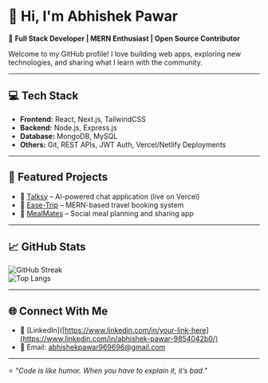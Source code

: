 # 👋 Hi, I'm Abhishek Pawar

🚀 **Full Stack Developer | MERN Enthusiast | Open Source Contributor**

Welcome to my GitHub profile! I love building web apps, exploring new technologies, and sharing what I learn with the community.

---

## 💻 Tech Stack
- **Frontend:** React, Next.js, TailwindCSS
- **Backend:** Node.js, Express.js
- **Database:** MongoDB, MySQL
- **Others:** Git, REST APIs, JWT Auth, Vercel/Netlify Deployments

---

## 🌟 Featured Projects
- 🔗 [Talksy](https://github.com/abhipawar01/Talksy) – AI-powered chat application (live on Vercel)  
- 🔗 [Ease-Trip](https://github.com/abhipawar01/Ease-Trip) – MERN-based travel booking system  
- 🔗 [MealMates](https://github.com/abhipawar01/MealMates) – Social meal planning and sharing app  

---

## 📈 GitHub Stats
![GitHub Streak](https://github-readme-streak-stats.herokuapp.com/?user=abhipawar01&theme=radical)  
![Top Langs](https://github-readme-stats.vercel.app/api/top-langs/?username=abhipawar01&layout=compact&theme=radical)  

---

## 🌐 Connect With Me
- 💼 [LinkedIn]([https://www.linkedin.com/in/your-link-here](https://www.linkedin.com/in/abhishek-pawar-9854042b0/)  
- 📧 Email: abhishekpawar969696@gmail.com  

---

⭐️ *"Code is like humor. When you have to explain it, it’s bad."*


<!--
**abhipawar01/abhipawar01** is a ✨ _special_ ✨ repository because its `README.md` (this file) appears on your GitHub profile.

Here are some ideas to get you started:

- 🔭 I’m currently working on ...
- 🌱 I’m currently learning ...
- 👯 I’m looking to collaborate on ...
- 🤔 I’m looking for help with ...
- 💬 Ask me about ...
- 📫 How to reach me: ...
- 😄 Pronouns: ...
- ⚡ Fun fact: ...
-->
